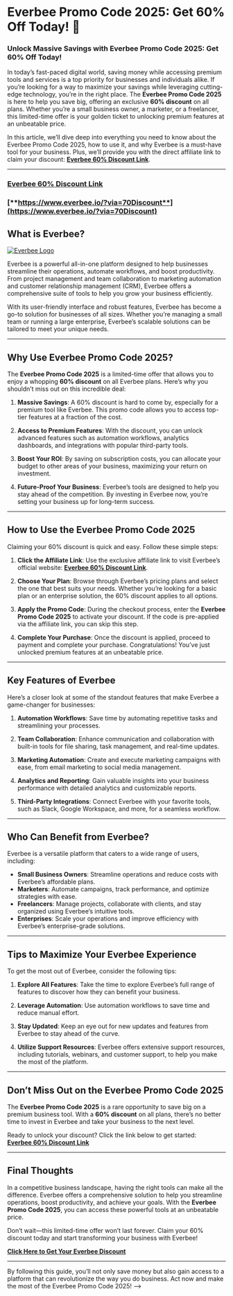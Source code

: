 # Everbee Promo Code 2025: Get 60% Off Today! 👋

### Unlock Massive Savings with Everbee Promo Code 2025: Get 60% Off Today!

In today’s fast-paced digital world, saving money while accessing premium tools and services is a top priority for businesses and individuals alike. If you’re looking for a way to maximize your savings while leveraging cutting-edge technology, you’re in the right place. The **Everbee Promo Code 2025** is here to help you save big, offering an exclusive **60% discount** on all plans. Whether you’re a small business owner, a marketer, or a freelancer, this limited-time offer is your golden ticket to unlocking premium features at an unbeatable price.

In this article, we’ll dive deep into everything you need to know about the Everbee Promo Code 2025, how to use it, and why Everbee is a must-have tool for your business. Plus, we’ll provide you with the direct affiliate link to claim your discount: [**Everbee 60% Discount Link**](https://www.everbee.io/?via=70Discount).

---
###  [**Everbee 60% Discount Link**](https://www.everbee.io/?via=70Discount)
###  [**https://www.everbee.io/?via=70Discount**](https://www.everbee.io/?via=70Discount)


## What is Everbee?

[![Everbee Logo](https://media.licdn.com/dms/image/v2/D4D12AQG5Mc8PTZY17g/article-cover_image-shrink_720_1280/B4DZWlU328HIAM-/0/1742235467445?e=2147483647&v=beta&t=tP7sF8gk4HOAJl03VU9ElJF-juGSX2UmSKTWil8lH2k)](https://www.everbee.io/?via=70Discount)

Everbee is a powerful all-in-one platform designed to help businesses streamline their operations, automate workflows, and boost productivity. From project management and team collaboration to marketing automation and customer relationship management (CRM), Everbee offers a comprehensive suite of tools to help you grow your business efficiently.

With its user-friendly interface and robust features, Everbee has become a go-to solution for businesses of all sizes. Whether you’re managing a small team or running a large enterprise, Everbee’s scalable solutions can be tailored to meet your unique needs.

---

## Why Use Everbee Promo Code 2025?

The **Everbee Promo Code 2025** is a limited-time offer that allows you to enjoy a whopping **60% discount** on all Everbee plans. Here’s why you shouldn’t miss out on this incredible deal:

1. **Massive Savings**: A 60% discount is hard to come by, especially for a premium tool like Everbee. This promo code allows you to access top-tier features at a fraction of the cost.
   
2. **Access to Premium Features**: With the discount, you can unlock advanced features such as automation workflows, analytics dashboards, and integrations with popular third-party tools.

3. **Boost Your ROI**: By saving on subscription costs, you can allocate your budget to other areas of your business, maximizing your return on investment.

4. **Future-Proof Your Business**: Everbee’s tools are designed to help you stay ahead of the competition. By investing in Everbee now, you’re setting your business up for long-term success.

---

## How to Use the Everbee Promo Code 2025

Claiming your 60% discount is quick and easy. Follow these simple steps:

1. **Click the Affiliate Link**: Use the exclusive affiliate link to visit Everbee’s official website: [**Everbee 60% Discount Link**](https://www.everbee.io/?via=70Discount).

2. **Choose Your Plan**: Browse through Everbee’s pricing plans and select the one that best suits your needs. Whether you’re looking for a basic plan or an enterprise solution, the 60% discount applies to all options.

3. **Apply the Promo Code**: During the checkout process, enter the **Everbee Promo Code 2025** to activate your discount. If the code is pre-applied via the affiliate link, you can skip this step.

4. **Complete Your Purchase**: Once the discount is applied, proceed to payment and complete your purchase. Congratulations! You’ve just unlocked premium features at an unbeatable price.

---

## Key Features of Everbee

Here’s a closer look at some of the standout features that make Everbee a game-changer for businesses:

1. **Automation Workflows**: Save time by automating repetitive tasks and streamlining your processes.
   
2. **Team Collaboration**: Enhance communication and collaboration with built-in tools for file sharing, task management, and real-time updates.

3. **Marketing Automation**: Create and execute marketing campaigns with ease, from email marketing to social media management.

4. **Analytics and Reporting**: Gain valuable insights into your business performance with detailed analytics and customizable reports.

5. **Third-Party Integrations**: Connect Everbee with your favorite tools, such as Slack, Google Workspace, and more, for a seamless workflow.

---

## Who Can Benefit from Everbee?

Everbee is a versatile platform that caters to a wide range of users, including:

- **Small Business Owners**: Streamline operations and reduce costs with Everbee’s affordable plans.
- **Marketers**: Automate campaigns, track performance, and optimize strategies with ease.
- **Freelancers**: Manage projects, collaborate with clients, and stay organized using Everbee’s intuitive tools.
- **Enterprises**: Scale your operations and improve efficiency with Everbee’s enterprise-grade solutions.

---

## Tips to Maximize Your Everbee Experience

To get the most out of Everbee, consider the following tips:

1. **Explore All Features**: Take the time to explore Everbee’s full range of features to discover how they can benefit your business.
   
2. **Leverage Automation**: Use automation workflows to save time and reduce manual effort.

3. **Stay Updated**: Keep an eye out for new updates and features from Everbee to stay ahead of the curve.

4. **Utilize Support Resources**: Everbee offers extensive support resources, including tutorials, webinars, and customer support, to help you make the most of the platform.

---

## Don’t Miss Out on the Everbee Promo Code 2025

The **Everbee Promo Code 2025** is a rare opportunity to save big on a premium business tool. With a **60% discount** on all plans, there’s no better time to invest in Everbee and take your business to the next level.

Ready to unlock your discount? Click the link below to get started:  
[**Everbee 60% Discount Link**](https://www.everbee.io/?via=70Discount)

---

## Final Thoughts

In a competitive business landscape, having the right tools can make all the difference. Everbee offers a comprehensive solution to help you streamline operations, boost productivity, and achieve your goals. With the **Everbee Promo Code 2025**, you can access these powerful tools at an unbeatable price.

Don’t wait—this limited-time offer won’t last forever. Claim your 60% discount today and start transforming your business with Everbee!

[**Click Here to Get Your Everbee Discount**](https://www.everbee.io/?via=70Discount)

---

By following this guide, you’ll not only save money but also gain access to a platform that can revolutionize the way you do business. Act now and make the most of the Everbee Promo Code 2025!
-->
